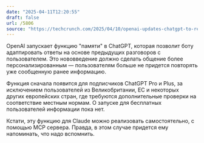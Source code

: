 ```yaml
---
date: "2025-04-11T12:20:55"
draft: false
url: /5806
source: "https://techcrunch.com/2025/04/10/openai-updates-chatgpt-to-reference-your-other-chats/"
---
```


OpenAI запускает функцию "памяти" в ChatGPT, которая позволит боту адаптировать ответы на основе предыдущих разговоров с пользователем. Это нововведение должно сделать общение более персонализированным — пользователям больше не придется повторять уже сообщенную ранее информацию.

Функция сначала появится для подписчиков ChatGPT Pro и Plus, за исключением пользователей из Великобритании, ЕС и некоторых других европейских стран, где требуются дополнительные проверки на соответствие местным нормам. О запуске для бесплатных пользователей информации пока нет.

Кстати, эту функцию для Claude можно реализовать самостоятельно, с помощью MCP сервера. Правда, в этом случае придется ему напоминать, что надо вспомнить.